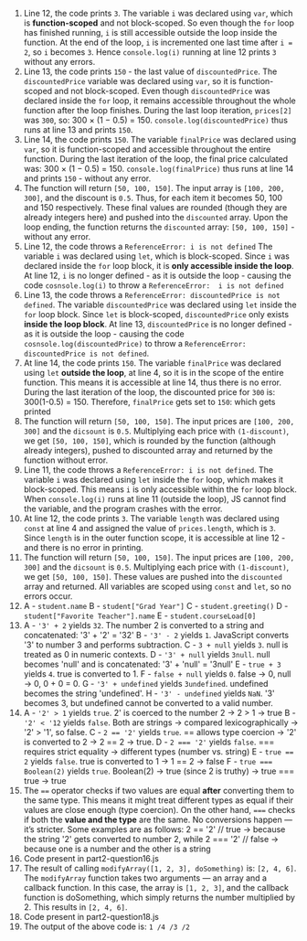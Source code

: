 1. Line 12, the code prints `3`. The variable `i` was declared using `var`, which is **function-scoped** and not block-scoped. So even though the `for` loop has finished running, `i` is still accessible outside the loop inside the function. At the end of the loop, `i` is incremented one last time after `i = 2`, so `i` becomes `3`. Hence `console.log(i)` running at line 12 prints `3` without any errors.
2. Line 13, the code prints `150` - the last value of `discountedPrice`. The `discountedPrice` variable was declared using `var`, so it is function-scoped and not block-scoped. Even though `discountedPrice` was declared inside the `for` loop, it remains accessible throughout the whole function after the loop finishes. During the last loop iteration, `prices[2]` was `300`, so: 300 × (1 − 0.5) = 150. `console.log(discountedPrice)` thus runs at line 13 and prints `150`.
3. Line 14, the code prints `150`. The variable `finalPrice` was declared using `var`, so it is function-scoped and accessible throughout the entire function. During the last iteration of the loop, the final price calculated was: 300 × (1 − 0.5) = 150. `console.log(finalPrice)` thus runs at line 14 and prints `150` - without any error.
4. The function will return `[50, 100, 150]`. The input array is `[100, 200, 300]`, and the discount is `0.5`. Thus, for each item it becomes 50, 100 and 150 respectively. These final values are rounded (though they are already integers here) and pushed into the `discounted` array. Upon the loop ending, the function returns the `discounted` array: `[50, 100, 150]` - without any error.
5. Line 12, the code throws a `ReferenceError: i is not defined` The variable `i` was declared using `let`, which is block-scoped. Since `i` was declared inside the `for` loop block, it is **only accessible inside the loop**. At line 12, `i` is no longer defined - as it is outside the loop - causing the code `cosnsole.log(i)` to throw a `ReferenceError:  i is not defined`
6. Line 13, the code throws a `ReferenceError: discountedPrice is not defined`. The variable `discountedPrice` was declared using `let` inside the `for` loop block. Since `let` is block-scoped, `discountedPrice` only exists **inside the loop block**. At line 13, `discountedPrice` is no longer defined - as it is outside the loop - causing the code `cosnsole.log(discountedPrice)` to throw a `ReferenceError:  discountedPrice is not defined`.
7. At line 14, the code prints `150`. The variable `finalPrice` was declared using `let` **outside the loop**, at line 4, so it is in the scope of the entire function. This means it is accessible at line 14, thus there is no error. During the last iteration of the loop, the discounted price for `300` is: 300(1-0.5) = 150. Therefore, `finalPrice` gets set to `150`: which gets printed
8. The function will return `[50, 100, 150]`. The input prices are `[100, 200, 300]` and the `dicsount` is `0.5`. Multiplying each price with `(1-discount)`, we get `[50, 100, 150]`, which is rounded by the function (although already integers), pushed to discounted array and returned by the function without error.
9. Line 11, the code throws a `ReferenceError: i is not defined`. The variable `i` was declared using `let` inside the `for` loop, which makes it block-scoped. This means `i` is only accessible within the `for` loop block. When `console.log(i)` runs at line 11 (outside the loop), JS cannot find the variable, and the program crashes with the error.
10. At line 12, the code prints `3`. The variable `length` was declared using `const` at line 4 and assigned the value of `prices.length`, which is `3`. Since `length` is in the outer function scope, it is accessible at line 12 - and there is no error in printing.
11. The function will return `[50, 100, 150]`. The input prices are `[100, 200, 300]` and the `dicsount` is `0.5`. Multiplying each price with `(1-discount)`, we get `[50, 100, 150]`. These values are pushed into the `discounted` array and returned. All variables are scoped using `const` and `let`, so no errors occur.
12. A - `student.name`
    B - `student["Grad Year"]`
    C - `student.greeting()`
    D - `student["Favorite Teacher"].name`
    E - `student.courseLoad[0]`
13. A - `'3' + 2` yields `32`. The number 2 is converted to a string and concatenated: '3' + '2' = '32'
    B - `'3' - 2` yields `1`. JavaScript converts '3' to number 3 and performs subtraction.
    C - `3 + null` yields `3`. null is treated as 0 in numeric contexts.
    D - `'3' + null` yields `3null`. null becomes 'null' and is concatenated: '3' + 'null' = '3null'
    E - `true + 3` yields `4`. true is converted to 1.
    F - `false + null` yields `0`. false → 0, null → 0, 0 + 0 = 0.
    G - `'3' + undefined` yields `3undefined`. undefined becomes the string 'undefined'.
    H - `'3' - undefined` yields `NaN`. '3' becomes 3, but undefined cannot be converted to a valid number.
14. A - `'2' > 1` yields `true`. 2' is coerced to the number 2 → 2 > 1 → true
    B - `'2' < '12` yields `false`. Both are strings → compared lexicographically → '2' > '1', so false.
    C - `2 == '2'` yields `true`. == allows type coercion → '2' is converted to 2 → 2 == 2 → true.
    D - `2 === '2'` yields `false`. === requires strict equality → different types (number vs. string)
    E - `true == 2` yields `false`. true is converted to 1 → 1 == 2 → false
    F - `true === Boolean(2)` yields `true`. Boolean(2) → true (since 2 is truthy) → true === true → true
15. The `==` operator checks if two values are equal **after** converting them to the same type. This means it might treat different types as equal if their values are close enough (type coercion). On the other hand, `===` checks if both the **value and the type** are the same. No conversions happen — it’s stricter. Some examples are as follows: 2 == '2' // true  → because the string '2' gets converted to number 2, while 2 === '2' // false → because one is a number and the other is a string
16. Code present in part2-question16.js
17. The result of calling `modifyArray([1, 2, 3], doSomething)` is: `[2, 4, 6]`. The `modifyArray` function takes two arguments — an array and a callback function. In this case, the array is `[1, 2, 3]`, and the callback function is doSomething, which simply returns the number multiplied by 2. This results in `[2, 4, 6]`.
18. Code present in part2-question18.js
19. The output of the above code is:
    `1
    /4
    /3
    /2`

